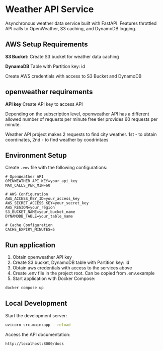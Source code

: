 # Weather API Service

Asynchronous weather data service built with FastAPI.
Features throttled API calls to OpenWeather, S3 caching, and DynamoDB logging.


## AWS Setup Requirements
**S3 Bucket:** Create S3 bucket for weather data caching

**DynamoDB** Table with Partition key: id

Create AWS credentials with access to S3 Bucket and DynamoDB

## openweather requirements
**API key** Create API key to access API

Depending on the subscription level, openweather API has a different allowed number of requests per minute
free tier provides 60 requests per minute. 

Weather API project makes 2 requests to find city weather. 1st - to obtain coordinates,  2nd - to find weather by coodrintaes

## Environment Setup

Create `.env` file with the following configurations:

```env
# OpenWeather API
OPENWEATHER_API_KEY=your_api_key
MAX_CALLS_PER_MIN=60

# AWS Configuration
AWS_ACCESS_KEY_ID=your_access_key
AWS_SECRET_ACCESS_KEY=your_secret_key
AWS_REGION=your_region
S3_BUCKET_NAME=your_bucket_name
DYNAMODB_TABLE=your_table_name

# Cache Configuration
CACHE_EXPIRY_MINUTES=5
```

## Run application
1. Obtain openweather API key
2. Create S3 bucket, DynamoDB table with Partition key: id
3. Obtain aws credentials with access to the services above
4. Create .env file in the project root. Can be copied from .env.example
5. Start application with Docker Compose:

```bash
docker compose up
```


## Local Development

Start the development server:
```bash
uvicorn src.main:app --reload
```

Access the API documentation:
```bash
http://localhost:8000/docs
```

